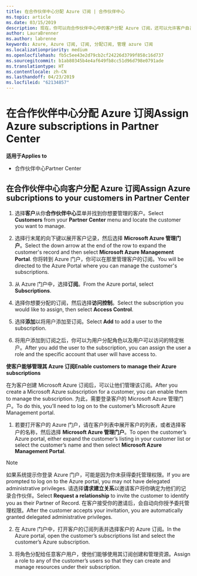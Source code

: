 ```yaml
---
title: 在合作伙伴中心分配 Azure 订阅 | 合作伙伴中心
ms.topic: article
ms.date: 03/15/2019
description: 现在，你可以向合作伙伴中心中的客户分配 Azure 订阅，还可以允许客户自己管理订阅。
author: LauraBrenner
ms.author: labrenne
keywords: Azure, Azure 订阅, 订阅, 分配订阅, 管理 azure 订阅
ms.localizationpriority: medium
ms.openlocfilehash: fb5c5ee43e2d79cb2cf24226d3799f858c16d737
ms.sourcegitcommit: b1ab80345b4e4af649fb8cc51d96d798e0791ade
ms.translationtype: HT
ms.contentlocale: zh-CN
ms.lasthandoff: 04/23/2019
ms.locfileid: "62134857"
---
```

# <a name="assign-azure-subscriptions-in-partner-center"></a><span data-ttu-id="5bb1c-104">在合作伙伴中心分配 Azure 订阅</span><span class="sxs-lookup"><span data-stu-id="5bb1c-104">Assign Azure subscriptions in Partner Center</span></span>

<span data-ttu-id="5bb1c-105">**适用于**</span><span class="sxs-lookup"><span data-stu-id="5bb1c-105">**Applies to**</span></span>

-  <span data-ttu-id="5bb1c-106">合作伙伴中心</span><span class="sxs-lookup"><span data-stu-id="5bb1c-106">Partner Center</span></span>
 
## <a name="assign-azure-subcriptions-to-your-customers-in-partner-center"></a><span data-ttu-id="5bb1c-107">在合作伙伴中心向客户分配 Azure 订阅</span><span class="sxs-lookup"><span data-stu-id="5bb1c-107">Assign Azure subcriptions to your customers in Partner Center</span></span>

1. <span data-ttu-id="5bb1c-108">选择**客户**从你**合作伙伴中心**菜单并找到你想要管理的客户。</span><span class="sxs-lookup"><span data-stu-id="5bb1c-108">Select **Customers** from your **Partner Center** menu and locate the customer you want to manage.</span></span>

2.  <span data-ttu-id="5bb1c-109">选择行末尾的向下键以展开客户记录，然后选择 **Microsoft Azure 管理门户**。</span><span class="sxs-lookup"><span data-stu-id="5bb1c-109">Select the down arrow at the end of the row to expand the customer's record and then select **Microsoft Azure Management Portal**.</span></span> <span data-ttu-id="5bb1c-110">你将转到 Azure 门户，你可以在那里管理客户的订阅。</span><span class="sxs-lookup"><span data-stu-id="5bb1c-110">You will be directed to the Azure Portal where you can manage the customer's subscriptions.</span></span> 

4. <span data-ttu-id="5bb1c-111">从 Azure 门户中，选择**订阅**。</span><span class="sxs-lookup"><span data-stu-id="5bb1c-111">From the Azure portal, select **Subscriptions**.</span></span>

5. <span data-ttu-id="5bb1c-112">选择你想要分配的订阅，然后选择**访问控制**。</span><span class="sxs-lookup"><span data-stu-id="5bb1c-112">Select the subscription you would like to assign, then select **Access Control**.</span></span>

6. <span data-ttu-id="5bb1c-113">选择**添加**以将用户添加至订阅。</span><span class="sxs-lookup"><span data-stu-id="5bb1c-113">Select **Add** to add a user to the subscription.</span></span> 

7. <span data-ttu-id="5bb1c-114">将用户添加到订阅之后，你可以为用户分配角色以及用户可以访问的特定帐户。</span><span class="sxs-lookup"><span data-stu-id="5bb1c-114">After you add the user to the subscription, you can assign the user a role and the specific account that user will have access to.</span></span> 

<span data-ttu-id="5bb1c-115">**使客户能够管理其 Azure 订阅**</span><span class="sxs-lookup"><span data-stu-id="5bb1c-115">**Enable customers to manage their Azure subscriptions**</span></span>

<span data-ttu-id="5bb1c-116">在为客户创建 Microsoft Azure 订阅后，可以让他们管理该订阅。</span><span class="sxs-lookup"><span data-stu-id="5bb1c-116">After you create a Microsoft Azure subscription for a customer, you can enable them to manage the subscription.</span></span> <span data-ttu-id="5bb1c-117">为此，需要登录客户的 Microsoft Azure 管理门户。</span><span class="sxs-lookup"><span data-stu-id="5bb1c-117">To do this, you’ll need to log on to the customer’s Microsoft Azure Management portal.</span></span> 

1.  <span data-ttu-id="5bb1c-118">若要打开客户的 Azure 门户，请在客户列表中展开客户的列表，或者选择客户的名称，然后选择 **Microsoft Azure 管理门户**。</span><span class="sxs-lookup"><span data-stu-id="5bb1c-118">To open the customer’s Azure portal, either expand the customer’s listing in your customer list or select the customer’s name and then select **Microsoft Azure Management Portal**.</span></span>
    
> [!NOTE]  
> <span data-ttu-id="5bb1c-119">如果系统提示你登录 Azure 门户，可能是因为你未获得委托管理权限。</span><span class="sxs-lookup"><span data-stu-id="5bb1c-119">If you are prompted to log on to the Azure portal, you may not have delegated administrative privileges.</span></span> <span data-ttu-id="5bb1c-120">请选择**请求建立关系**以邀请客户将你确定为他们的记录合作伙伴。</span><span class="sxs-lookup"><span data-stu-id="5bb1c-120">Select **Request a relationship** to invite the customer to identify you as their Partner of Record.</span></span> <span data-ttu-id="5bb1c-121">在客户接受你的邀请后，会自动向你授予委托管理权限。</span><span class="sxs-lookup"><span data-stu-id="5bb1c-121">After the customer accepts your invitation, you are automatically granted delegated administrative privileges.</span></span> 

2.  <span data-ttu-id="5bb1c-122">在 Azure 门户中，打开客户的订阅列表并选择客户的 Azure 订阅。</span><span class="sxs-lookup"><span data-stu-id="5bb1c-122">In the Azure portal, open the customer’s subscriptions list and select the customer’s Azure subscription.</span></span>

3.  <span data-ttu-id="5bb1c-123">将角色分配给任意客户用户，使他们能够使用其订阅创建和管理资源。</span><span class="sxs-lookup"><span data-stu-id="5bb1c-123">Assign a role to any of the customer’s users so that they can create and manage resources under their subscription.</span></span>


